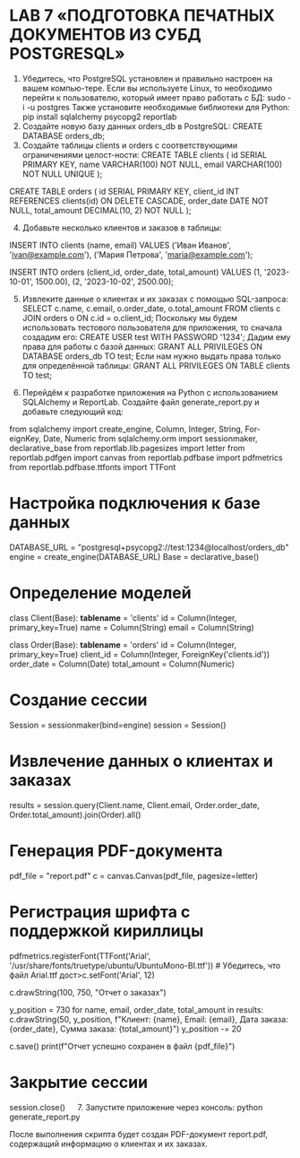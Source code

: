 # LAB 7 «ПОДГОТОВКА ПЕЧАТНЫХ ДОКУМЕНТОВ ИЗ СУБД POSTGRESQL»

1. Убедитесь, что PostgreSQL установлен и правильно настроен на вашем компью-тере. Если вы используете Linux, то необходимо перейти к пользователю, который имеет право работать с БД:
sudo -i -u postgres
Также установите необходимые библиотеки для Python:
pip install sqlalchemy psycopg2 reportlab
2. Создайте новую базу данных orders_db в PostgreSQL:
CREATE DATABASE orders_db;
3. Создайте таблицы clients и orders с соответствующими ограничениями целост-ности:
CREATE TABLE clients (
    id SERIAL PRIMARY KEY,
    name VARCHAR(100) NOT NULL,
    email VARCHAR(100) NOT NULL UNIQUE
);

CREATE TABLE orders (
    id SERIAL PRIMARY KEY,
    client_id INT REFERENCES clients(id) ON DELETE CASCADE,
    order_date DATE NOT NULL,
    total_amount DECIMAL(10, 2) NOT NULL
);

4. Добавьте несколько клиентов и заказов в таблицы:

INSERT INTO clients (name, email) VALUES 
('Иван Иванов', 'ivan@example.com'),
('Мария Петрова', 'maria@example.com');

INSERT INTO orders (client_id, order_date, total_amount) VALUES 
(1, '2023-10-01', 1500.00),
(2, '2023-10-02', 2500.00);

5. Извлеките данные о клиентах и их заказах с помощью SQL-запроса:
SELECT c.name, c.email, o.order_date, o.total_amount 
FROM clients c 
JOIN orders o ON c.id = o.client_id;
Поскольку мы будем использовать тестового пользователя для приложения, то сначала создадим его:
CREATE USER test WITH PASSWORD '1234';
Дадим ему права для работы с базой данных:
GRANT ALL PRIVILEGES ON DATABASE orders_db TO test;
Если нам нужно выдать права только для определённой таблицы:
GRANT ALL PRIVILEGES ON TABLE clients TO test;

6. Перейдём к разработке приложения на Python с использованием SQLAlchemy и ReportLab. Создайте файл generate_report.py и добавьте следующий код:

from sqlalchemy import create_engine, Column, Integer, String, For-eignKey, Date, Numeric
from sqlalchemy.orm import sessionmaker, declarative_base
from reportlab.lib.pagesizes import letter
from reportlab.pdfgen import canvas
from reportlab.pdfbase import pdfmetrics
from reportlab.pdfbase.ttfonts import TTFont

# Настройка подключения к базе данных
DATABASE_URL = "postgresql+psycopg2://test:1234@localhost/orders_db"
engine = create_engine(DATABASE_URL)
Base = declarative_base()

# Определение моделей
class Client(Base):
    __tablename__ = 'clients'
    id = Column(Integer, primary_key=True)
    name = Column(String)
    email = Column(String)

class Order(Base):
    __tablename__ = 'orders'
    id = Column(Integer, primary_key=True)
    client_id = Column(Integer, ForeignKey('clients.id'))
    order_date = Column(Date)
    total_amount = Column(Numeric)

# Создание сессии
Session = sessionmaker(bind=engine)
session = Session()

# Извлечение данных о клиентах и заказах
results = session.query(Client.name, Client.email, Order.order_date, Order.total_amount).join(Order).all()

# Генерация PDF-документа
pdf_file = "report.pdf"
c = canvas.Canvas(pdf_file, pagesize=letter)

# Регистрация шрифта с поддержкой кириллицы
pdfmetrics.registerFont(TTFont('Arial', '/usr/share/fonts/truetype/ubuntu/UbuntuMono-BI.ttf'))  # Убедитесь, что файл Arial.ttf дост>c.setFont('Arial', 12)

c.drawString(100, 750, "Отчет о заказах")

y_position = 730
for name, email, order_date, total_amount in results:
    c.drawString(50, y_position, f"Клиент: {name}, Email: {email}, Дата заказа: {order_date}, Сумма заказа: {total_amount}")
    y_position -= 20

c.save()
print(f"Отчет успешно сохранен в файл {pdf_file}")

# Закрытие сессии
session.close()
 
7. Запустите приложение через консоль:
python generate_report.py

После выполнения скрипта будет создан PDF-документ report.pdf, содержащий информацию о клиентах и их заказах.
